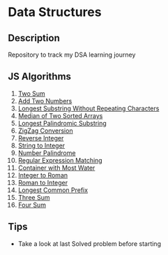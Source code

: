 # Data Structures

## Description

Repository to track my DSA learning journey

## JS Algorithms

1. [Two Sum](./js/two-sum.js)
2. [Add Two Numbers](./js/add-two-number.js)
3. [Longest Substring Without Repeating Characters](./js/longest-substring-without-repeating-characters.js)
4. [Median of Two Sorted Arrays](./js/median-of-two-sorted-arrays.js)
5. [Longest Palindromic Substring](./js/longest-palindromic-substring.js)
6. [ZigZag Conversion](./js/zigzag-conversion.js)
7. [Reverse Integer](./js/reverse-integer.js)
8. [String to Integer](./js/string-to-integer.js)
9. [Number Palindrome](./js/number-palindrome.js)
10. [Regular Expression Matching](./js/regular-expression-matching.js)
11. [Container with Most Water](./js/container-with-most-water.js)
12. [Integer to Roman](./js/integer-to-roman.js)
13. [Roman to Integer](./js/roman-to-integer.js)
14. [Longest Common Prefix](./js/longest-common-prefix.js)
15. [Three Sum](./js/longest-common-prefix.js)
16. [Four Sum](./js/four-sum.js)

## Tips

- Take a look at last Solved problem before starting
